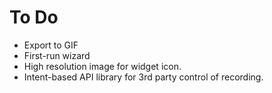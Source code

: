 To Do
=====

 * Export to GIF
 * First-run wizard
 * High resolution image for widget icon.
 * Intent-based API library for 3rd party control of recording.
